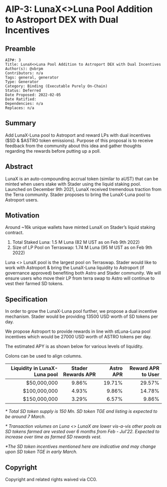 # AIP-3: LunaX<>Luna Pool Addition to Astroport DEX with Dual Incentives

## Preamble
```
AIP#: 3
Title: LunaX<>Luna Pool Addition to Astroport DEX with Dual Incentives
Author(s): @vbrpm
Contributors: n/a
Tags: general, generator
Type: Generator
Category: Binding (Executable Purely On-Chain)
Status: Deferred
Date Proposed: 2022-02-05
Date Ratified:
Dependencies: n/a
Replaces: n/a
```

## Summary

Add LunaX-Luna pool to Astroport and reward LPs with dual incentives ($SD & $ASTRO token emissions). Purpose of this proposal is to receive feedback from the community about this idea and gather thoughts regarding the rewards before putting up a poll.

## Abstract

LunaX is an auto-compounding accrual token (similar to aUST) that can be minted when users stake with Stader using the liquid staking pool.
Launched on December 9th 2021, LunaX received tremendous traction from the Terra community. Stader proposes to bring the LunaX-Luna pool to Astroport users.

## Motivation

Around ~16k unique wallets have minted LunaX on Stader’s liquid staking contract.

1. Total Staked Luna: 1.5 M Luna (82 M UST as on Feb 9th 2022)
2. Size of LP Pool on Terraswap: 1.74 M Luna (95 M UST as on Feb 9th 2022)

Luna <> LunaX pool is the largest pool on Terraswap. Stader would like to work with Astroport & bring the LunaX-Luna liquidity to Astroport (if governance approved) benefiting both Astro and Stader community. We will ensure users who move their LP from terra swap to Astro will continue to vest their farmed SD tokens.

## Specification

In order to grow the LunaX-Luna pool further, we propose a dual incentive mechanism. Stader would be providing 13500 USD worth of SD tokens per day.

We propose Astroport to provide rewards in line with stLuna-Luna pool incentives which would be 27000 USD worth of ASTRO tokens per day.

The estimated APY is as shown below for various levels of liquidity.

Colons can be used to align columns.

| Liquidity in LunaX-Luna pool  | Stader Rewards APR | Astro APR  | Reward APR to User |
| -----------------------------:|:------------------:| ----------:|-------------------:| 
| $50,000,000                   | 9.86%              | 19.71%     | 29.57%             |
| $100,000,000                  | 4.93%              | 9.86%      | 14.78%             |
| $150,000,000                  | 3.29%              | 6.57%      | 9.86%              |


_* Total SD token supply is 150 Mn. SD token TGE and listing is expected to be around 7 March._

_* Transaction volumes on Luna <> LunaX are lower vis-a-vis other pools as SD tokens farmed are vested over 6 months from Feb - Jul’22. Expected to increase over time as farmed SD rewards vest._

_*The SD token incentives mentioned here are indicative and may change upon SD token TGE in early March._

## Copyright

Copyright and related rights waived via CC0.
